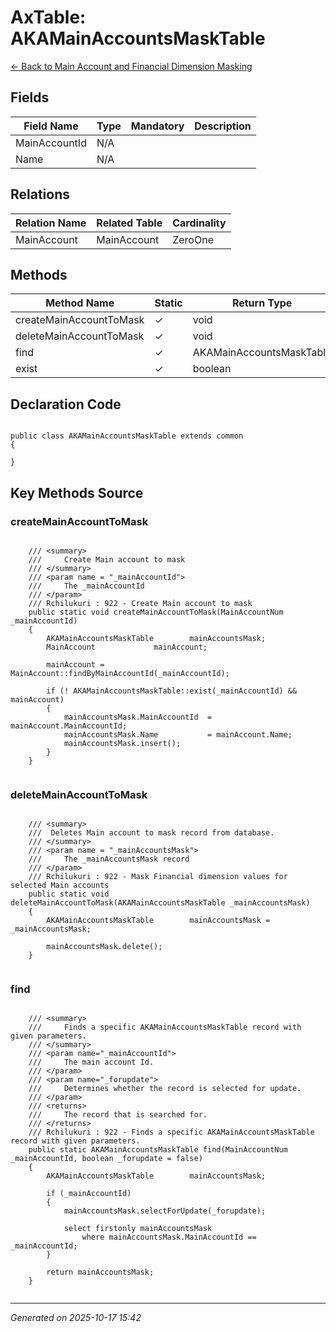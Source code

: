 # AxTable: AKAMainAccountsMaskTable

[← Back to Main Account and Financial Dimension Masking](../README.md)

## Fields

| Field Name | Type | Mandatory | Description |
|------------|------|-----------|-------------|
| MainAccountId | N/A |  |  |
| Name | N/A |  |  |

## Relations

| Relation Name | Related Table | Cardinality |
|---------------|---------------|-------------|
| MainAccount | MainAccount | ZeroOne |

## Methods

| Method Name | Static | Return Type | Parameters |
|-------------|--------|-------------|------------|
| createMainAccountToMask | ✓ | void | none |
| deleteMainAccountToMask | ✓ | void | none |
| find | ✓ | AKAMainAccountsMaskTable | none |
| exist | ✓ | boolean | none |

## Declaration Code

```xpp

public class AKAMainAccountsMaskTable extends common
{

}

```

## Key Methods Source

### createMainAccountToMask

```xpp

	/// <summary>
    ///		Create Main account to mask
    /// </summary>
    /// <param name = "_mainAccountId">
    ///		The _mainAccountId
	/// </param>
    /// Rchilukuri : 922 - Create Main account to mask
    public static void createMainAccountToMask(MainAccountNum _mainAccountId)
    {
        AKAMainAccountsMaskTable		mainAccountsMask;
        MainAccount				mainAccount;

        mainAccount = MainAccount::findByMainAccountId(_mainAccountId);

        if (! AKAMainAccountsMaskTable::exist(_mainAccountId) && mainAccount)
        {
            mainAccountsMask.MainAccountId	= mainAccount.MainAccountId;
            mainAccountsMask.Name			= mainAccount.Name;
            mainAccountsMask.insert();
        }
    }


```

### deleteMainAccountToMask

```xpp

    /// <summary>
    ///  Deletes Main account to mask record from database.
    /// </summary>
    /// <param name = "_mainAccountsMask">
    ///		The _mainAccountsMask record
    /// </param>
	/// Rchilukuri : 922 - Mask Financial dimension values for selected Main accounts
    public static void deleteMainAccountToMask(AKAMainAccountsMaskTable _mainAccountsMask)
    {
        AKAMainAccountsMaskTable		mainAccountsMask = _mainAccountsMask;

        mainAccountsMask.delete();
    }


```

### find

```xpp

    /// <summary>
    ///		Finds a specific AKAMainAccountsMaskTable record with given parameters.
    /// </summary>
    /// <param name="_mainAccountId">
    ///		The main account Id.
    /// </param>
    /// <param name="_forupdate">
    ///		Determines whether the record is selected for update.
    /// </param>
    /// <returns>
    ///		The record that is searched for.
    /// </returns>
    /// Rchilukuri : 922 - Finds a specific AKAMainAccountsMaskTable record with given parameters.
    public static AKAMainAccountsMaskTable find(MainAccountNum _mainAccountId, boolean _forupdate = false)
    {
        AKAMainAccountsMaskTable		mainAccountsMask;

        if (_mainAccountId)
        {
            mainAccountsMask.selectForUpdate(_forupdate);

            select firstonly mainAccountsMask
                where mainAccountsMask.MainAccountId == _mainAccountId;
        }

        return mainAccountsMask;
    }


```

---

*Generated on 2025-10-17 15:42*
